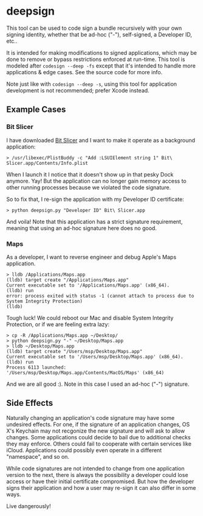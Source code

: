 # deepsign

This tool can be used to code sign a bundle recursively with your own signing identity, whether that be ad-hoc ("-"), self-signed, a Developer ID, etc..

It is intended for making modifications to signed applications, which may be done to remove or bypass restrictions enforced at run-time. This tool is modeled after `codesign --deep -fs` except that it's intended to handle more applications & edge cases. See the source code for more info.

Note just like with `codesign --deep -s`, using this tool for application development is not recommended; prefer Xcode instead.

## Example Cases

### Bit Slicer
I have downloaded [Bit Slicer](https://github.com/zorgiepoo/Bit-Slicer) and I want to make it operate as a background application:

```
> /usr/libexec/PlistBuddy -c "Add :LSUIElement string 1" Bit\ Slicer.app/Contents/Info.plist
```
When I launch it I notice that it doesn't show up in that pesky Dock anymore. Yay! But the application can no longer gain memory access to other running processes because we violated the code signature.

So to fix that, I re-sign the application with my Developer ID certificate:

```
> python deepsign.py "Developer ID" Bit\ Slicer.app
```

And voila! Note that this application has a strict signature requirement, meaning that using an ad-hoc signature here does no good.

### Maps

As a developer, I want to reverse engineer and debug Apple's Maps application.

```
> lldb /Applications/Maps.app
(lldb) target create "/Applications/Maps.app"
Current executable set to '/Applications/Maps.app' (x86_64).
(lldb) run
error: process exited with status -1 (cannot attach to process due to System Integrity Protection)
(lldb) 
```

Tough luck! We could reboot our Mac and disable System Integrity Protection, or if we are feeling extra lazy:

```
> cp -R /Applications/Maps.app ~/Desktop/
> python deepsign.py "-" ~/Desktop/Maps.app
> lldb ~/Desktop/Maps.app
(lldb) target create "/Users/msp/Desktop/Maps.app"
Current executable set to '/Users/msp/Desktop/Maps.app' (x86_64).
(lldb) run
Process 6113 launched: '/Users/msp/Desktop/Maps.app/Contents/MacOS/Maps' (x86_64)
```

And we are all good :). Note in this case I used an ad-hoc ("-") signature.

## Side Effects

Naturally changing an application's code signature may have some undesired effects. For one, if the signature of an application changes, OS X's Keychain may not recgonize the new signature and will ask to allow changes. Some applications could decide to bail due to additional checks they may enforce. Others could fail to cooperate with certain services like iCloud. Applications could possibly even operate in a different "namespace", and so on.

While code signatures are not intended to change from one application version to the next, there is always the possibility a developer could lose access or have their initial certificate compromised. But how the developer signs their application and how a user may re-sign it can also differ in some ways.

Live dangerously!
